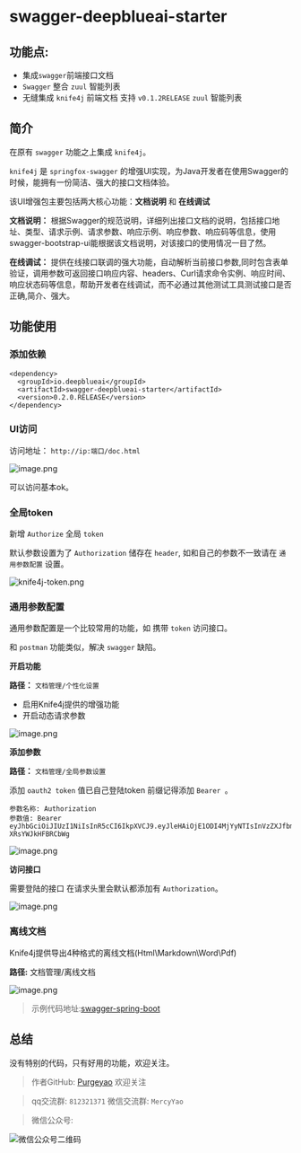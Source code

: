 # swagger-deepblueai-starter
## 功能点:
- 集成`swagger`前端接口文档
- `Swagger` 整合 `zuul` 智能列表
- 无缝集成 `knife4j` 前端文档 支持 `v0.1.2RELEASE` `zuul` 智能列表

## 简介

在原有 `swagger` 功能之上集成 `knife4j`。

`knife4j` 是 `springfox-swagger` 的增强UI实现，为Java开发者在使用Swagger的时候，能拥有一份简洁、强大的接口文档体验。

该UI增强包主要包括两大核心功能：**文档说明** 和 **在线调试**

**文档说明：** 根据Swagger的规范说明，详细列出接口文档的说明，包括接口地址、类型、请求示例、请求参数、响应示例、响应参数、响应码等信息，使用swagger-bootstrap-ui能根据该文档说明，对该接口的使用情况一目了然。

**在线调试：** 提供在线接口联调的强大功能，自动解析当前接口参数,同时包含表单验证，调用参数可返回接口响应内容、headers、Curl请求命令实例、响应时间、响应状态码等信息，帮助开发者在线调试，而不必通过其他测试工具测试接口是否正确,简介、强大。

## 功能使用

### 添加依赖

```
<dependency>
  <groupId>io.deepblueai</groupId>
  <artifactId>swagger-deepblueai-starter</artifactId>
  <version>0.2.0.RELEASE</version>
</dependency>
```

### UI访问

访问地址： `http://ip:端口/doc.html`

![image.png](https://raw.githubusercontent.com/purgeyao/purgeyao.github.io/master/img/blog/other/knife4j/knife4j-home.png)

可以访问基本ok。

### 全局token

新增 `Authorize` 全局 `token`

默认参数设置为了 `Authorization` 储存在 `header`, 如和自己的参数不一致请在 `通用参数配置` 设置。

![knife4j-token.png](https://raw.githubusercontent.com/purgeyao/purgeyao.github.io/master/img/blog/other/knife4j/knife4j-token.png)

### 通用参数配置

通用参数配置是一个比较常用的功能，如 携带 `token` 访问接口。

和 `postman` 功能类似，解决 `swagger` 缺陷。 

**开启功能**

**路径：**  `文档管理/个性化设置`

- 启用Knife4j提供的增强功能
- 开启动态请求参数

![image.png](https://raw.githubusercontent.com/purgeyao/purgeyao.github.io/master/img/blog/other/knife4j/knife4j-function.png)

**添加参数**

**路径：**  `文档管理/全局参数设置`

添加 `oauth2 token` 值已自己登陆token 前缀记得添加 `Bearer `。

```
参数名称: Authorization
参数值: Bearer eyJhbGciOiJIUzI1NiIsInR5cCI6IkpXVCJ9.eyJleHAiOjE1ODI4MjYyNTIsInVzZXJfbmFtZSI6ImFkbWluIiwiYXV0aG9yaXRpZXMiOlsiUk9MRV9KSUFPU0UxIiwiUk9MRV9NRU1CRVJTIl0sImp0aSI6IjA3YWZjMDVhLWU3NjYtNDMxOC1iZGRmLWJkMWU4NTExOWU5MiIsImNsaWVudF9pZCI6InNzby1hdXRoLXNlcnZlciIsInNjb3BlIjpbInNlcnZlciJdfQ.LFMcZTXb0g4xTzRo8kVAwBbXe12-XRsYWJkHFBRCbWg
```

![image.png](https://raw.githubusercontent.com/purgeyao/purgeyao.github.io/master/img/blog/other/knife4j/knife4j-parameter.png)

**访问接口**

需要登陆的接口 在请求头里会默认都添加有 `Authorization`。

![image.png](https://raw.githubusercontent.com/purgeyao/purgeyao.github.io/master/img/blog/other/knife4j/knife4j-user.png)

### 离线文档

Knife4j提供导出4种格式的离线文档(Html\Markdown\Word\Pdf)

**路径:** 文档管理/离线文档

![image.png](https://raw.githubusercontent.com/purgeyao/purgeyao.github.io/master/img/blog/other/knife4j/knife4j-document.png)

> 示例代码地址:[swagger-spring-boot](https://github.com/purgeteam/swagger-spring-boot)

## 总结

没有特别的代码，只有好用的功能，欢迎关注。

> 作者GitHub:
[Purgeyao](https://github.com/purgeyao) 欢迎关注

> qq交流群: `812321371` 微信交流群: `MercyYao`

> 微信公众号:

![微信公众号二维码](https://purgeyao.github.io/img/about-my-mp-8cm.jpg)